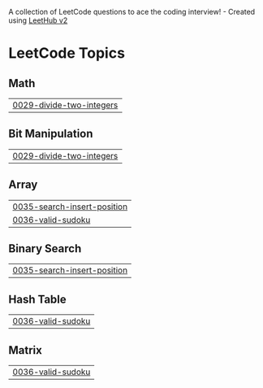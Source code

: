 A collection of LeetCode questions to ace the coding interview! - Created using [LeetHub v2](https://github.com/arunbhardwaj/LeetHub-2.0)
<!---LeetCode Topics Start-->
# LeetCode Topics
## Math
|  |
| ------- |
| [0029-divide-two-integers](https://github.com/manasbhardwaj18/LeetCode/tree/master/0029-divide-two-integers) |
## Bit Manipulation
|  |
| ------- |
| [0029-divide-two-integers](https://github.com/manasbhardwaj18/LeetCode/tree/master/0029-divide-two-integers) |
## Array
|  |
| ------- |
| [0035-search-insert-position](https://github.com/manasbhardwaj18/LeetCode/tree/master/0035-search-insert-position) |
| [0036-valid-sudoku](https://github.com/manasbhardwaj18/LeetCode/tree/master/0036-valid-sudoku) |
## Binary Search
|  |
| ------- |
| [0035-search-insert-position](https://github.com/manasbhardwaj18/LeetCode/tree/master/0035-search-insert-position) |
## Hash Table
|  |
| ------- |
| [0036-valid-sudoku](https://github.com/manasbhardwaj18/LeetCode/tree/master/0036-valid-sudoku) |
## Matrix
|  |
| ------- |
| [0036-valid-sudoku](https://github.com/manasbhardwaj18/LeetCode/tree/master/0036-valid-sudoku) |
<!---LeetCode Topics End-->
